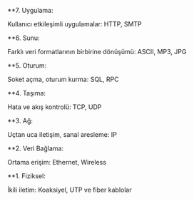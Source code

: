 
**7. Uygulama: 

Kullanıcı etkileşimli uygulamalar: HTTP, SMTP

**6. Sunu:

Farklı veri formatlarının birbirine dönüşümü: ASCII, MP3, JPG

**5. Oturum:

Soket açma, oturum kurma: SQL, RPC

**4. Taşıma:

Hata ve akış kontrolü: TCP, UDP

**3. Ağ:

Uçtan uca iletişim, sanal aresleme: IP

**2. Veri Bağlama:

Ortama erişim: Ethernet, Wireless

**1. Fiziksel:

İkili iletim: Koaksiyel, UTP ve fiber kablolar 